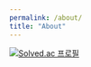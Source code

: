 ```yaml
---
permalink: /about/
title: "About"
---
```


[![Solved.ac
프로필](http://mazassumnida.wtf/api/v2/generate_badge?boj={handle})](https://solved.ac/{handle})
